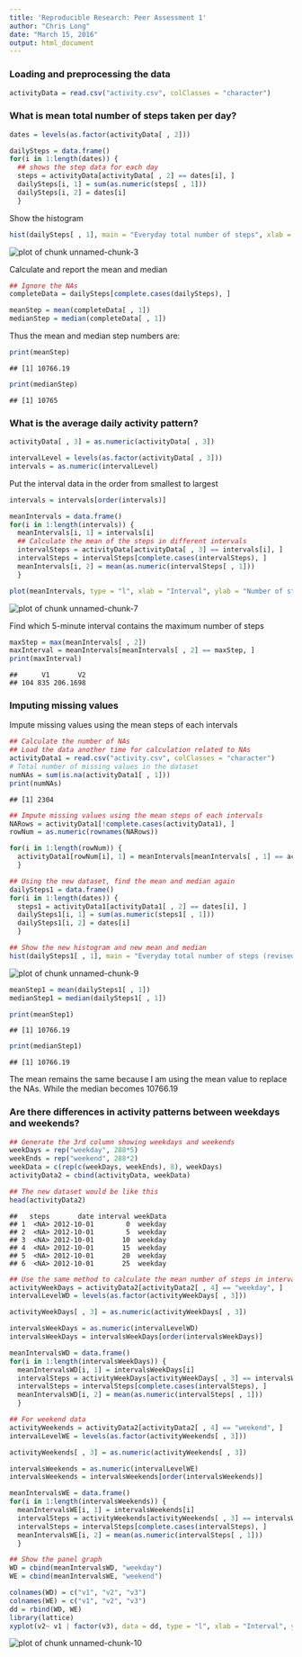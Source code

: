 ```yaml
---
title: 'Reproducible Research: Peer Assessment 1'
author: "Chris Long"
date: "March 15, 2016"
output: html_document
---
```


### Loading and preprocessing the data


```r
activityData = read.csv("activity.csv", colClasses = "character")
```

### What is mean total number of steps taken per day?


```r
dates = levels(as.factor(activityData[ , 2]))

dailySteps = data.frame()
for(i in 1:length(dates)) {
  ## shows the step data for each day
  steps = activityData[activityData[ , 2] == dates[i], ] 
  dailySteps[i, 1] = sum(as.numeric(steps[ , 1]))
  dailySteps[i, 2] = dates[i]
  }
```

Show the histogram

```r
hist(dailySteps[ , 1], main = "Everyday total number of steps", xlab = "Number of steps")
```

![plot of chunk unnamed-chunk-3](figure/unnamed-chunk-3-1.png)

Calculate and report the mean and median

```r
## Ignore the NAs
completeData = dailySteps[complete.cases(dailySteps), ]

meanStep = mean(completeData[ , 1])
medianStep = median(completeData[ , 1])
```

Thus the mean and median step numbers are:

```r
print(meanStep)
```

```
## [1] 10766.19
```

```r
print(medianStep)
```

```
## [1] 10765
```

### What is the average daily activity pattern?


```r
activityData[ , 3] = as.numeric(activityData[ , 3])

intervalLevel = levels(as.factor(activityData[ , 3]))
intervals = as.numeric(intervalLevel)
```

Put the interval data in the order from smallest to largest

```r
intervals = intervals[order(intervals)]

meanIntervals = data.frame()
for(i in 1:length(intervals)) {
  meanIntervals[i, 1] = intervals[i]
  ## Calculate the mean of the steps in different intervals
  intervalSteps = activityData[activityData[ , 3] == intervals[i], ]
  intervalSteps = intervalSteps[complete.cases(intervalSteps), ]
  meanIntervals[i, 2] = mean(as.numeric(intervalSteps[ , 1]))
  }

plot(meanIntervals, type = "l", xlab = "Interval", ylab = "Number of steps")
```

![plot of chunk unnamed-chunk-7](figure/unnamed-chunk-7-1.png)

Find which 5-minute interval contains the maximum number of steps

```r
maxStep = max(meanIntervals[ , 2])
maxInterval = meanIntervals[meanIntervals[ , 2] == maxStep, ]
print(maxInterval)
```

```
##      V1       V2
## 104 835 206.1698
```

### Imputing missing values

Impute missing values using the mean steps of each intervals

```r
## Calculate the number of NAs
## Load the data another time for calculation related to NAs
activityData1 = read.csv("activity.csv", colClasses = "character")
# Total number of missing values in the dataset
numNAs = sum(is.na(activityData1[ , 1]))
print(numNAs)
```

```
## [1] 2304
```

```r
## Impute missing values using the mean steps of each intervals
NARows = activityData1[!complete.cases(activityData1), ]
rowNum = as.numeric(rownames(NARows))

for(i in 1:length(rowNum)) {
  activityData1[rowNum[i], 1] = meanIntervals[meanIntervals[ , 1] == activityData1[rowNum[i], 3], 2]
  }

## Using the new dataset, find the mean and median again
dailySteps1 = data.frame()
for(i in 1:length(dates)) {
  steps1 = activityData1[activityData1[ , 2] == dates[i], ]
  dailySteps1[i, 1] = sum(as.numeric(steps1[ , 1]))
  dailySteps1[i, 2] = dates[i]
  }

## Show the new histogram and new mean and median
hist(dailySteps1[ , 1], main = "Everyday total number of steps (revised)", xlab = "Number of steps")
```

![plot of chunk unnamed-chunk-9](figure/unnamed-chunk-9-1.png)

```r
meanStep1 = mean(dailySteps1[ , 1])
medianStep1 = median(dailySteps1[ , 1])

print(meanStep1)
```

```
## [1] 10766.19
```

```r
print(medianStep1)
```

```
## [1] 10766.19
```

The mean remains the same because I am using the mean value to replace the NAs. While the median becomes 10766.19

### Are there differences in activity patterns between weekdays and weekends?


```r
## Generate the 3rd column showing weekdays and weekends
weekDays = rep("weekday", 288*5)
weekEnds = rep("weekend", 288*2)
weekData = c(rep(c(weekDays, weekEnds), 8), weekDays)
activityData2 = cbind(activityData, weekData)

## The new dataset would be like this
head(activityData2)
```

```
##   steps       date interval weekData
## 1  <NA> 2012-10-01        0  weekday
## 2  <NA> 2012-10-01        5  weekday
## 3  <NA> 2012-10-01       10  weekday
## 4  <NA> 2012-10-01       15  weekday
## 5  <NA> 2012-10-01       20  weekday
## 6  <NA> 2012-10-01       25  weekday
```

```r
## Use the same method to calculate the mean number of steps in intervals of weekdays and weekends
activityWeekDays = activityData2[activityData2[ , 4] == "weekday", ]
intervalLevelWD = levels(as.factor(activityWeekDays[ , 3]))

activityWeekDays[ , 3] = as.numeric(activityWeekDays[ , 3])

intervalsWeekDays = as.numeric(intervalLevelWD)
intervalsWeekDays = intervalsWeekDays[order(intervalsWeekDays)]

meanIntervalsWD = data.frame()
for(i in 1:length(intervalsWeekDays)) {
  meanIntervalsWD[i, 1] = intervalsWeekDays[i]
  intervalSteps = activityWeekDays[activityWeekDays[ , 3] == intervalsWeekDays[i], ]
  intervalSteps = intervalSteps[complete.cases(intervalSteps), ]
  meanIntervalsWD[i, 2] = mean(as.numeric(intervalSteps[ , 1]))
  }

## For weekend data
activityWeekends = activityData2[activityData2[ , 4] == "weekend", ]
intervalLevelWE = levels(as.factor(activityWeekends[ , 3]))

activityWeekends[ , 3] = as.numeric(activityWeekends[ , 3])

intervalsWeekends = as.numeric(intervalLevelWE)
intervalsWeekends = intervalsWeekends[order(intervalsWeekends)]

meanIntervalsWE = data.frame()
for(i in 1:length(intervalsWeekends)) {
  meanIntervalsWE[i, 1] = intervalsWeekends[i]
  intervalSteps = activityWeekends[activityWeekends[ , 3] == intervalsWeekends[i], ]
  intervalSteps = intervalSteps[complete.cases(intervalSteps), ]
  meanIntervalsWE[i, 2] = mean(as.numeric(intervalSteps[ , 1]))
  }

## Show the panel graph
WD = cbind(meanIntervalsWD, "weekday")
WE = cbind(meanIntervalsWE, "weekend")

colnames(WD) = c("v1", "v2", "v3")
colnames(WE) = c("v1", "v2", "v3")
dd = rbind(WD, WE)
library(lattice)
xyplot(v2~ v1 | factor(v3), data = dd, type = "l", xlab = "Interval", ylab = "Number of steps", layout = c(1, 2))
```

![plot of chunk unnamed-chunk-10](figure/unnamed-chunk-10-1.png)
